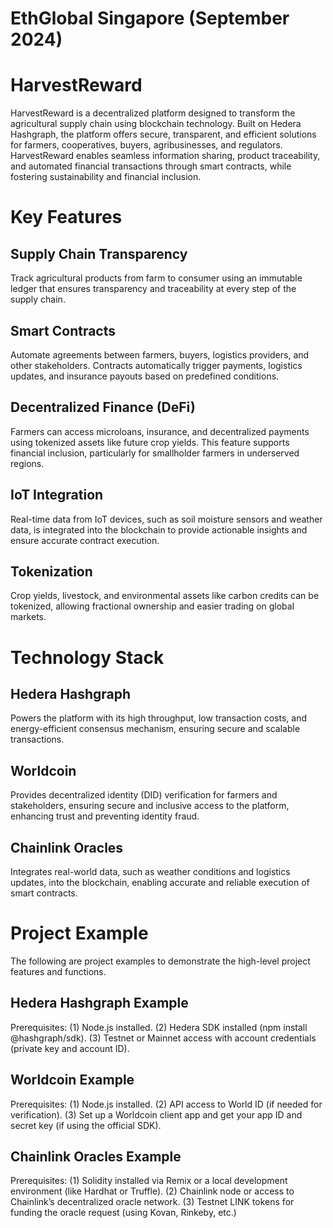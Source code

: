 # EthGlobal Singapore (September 2024)

# HarvestReward
HarvestReward is a decentralized platform designed to transform the agricultural supply chain using blockchain technology. Built on Hedera Hashgraph, the platform offers secure, transparent, and efficient solutions for farmers, cooperatives, buyers, agribusinesses, and regulators. HarvestReward enables seamless information sharing, product traceability, and automated financial transactions through smart contracts, while fostering sustainability and financial inclusion.

# Key Features
## Supply Chain Transparency
Track agricultural products from farm to consumer using an immutable ledger that ensures transparency and traceability at every step of the supply chain.

## Smart Contracts
Automate agreements between farmers, buyers, logistics providers, and other stakeholders. Contracts automatically trigger payments, logistics updates, and insurance payouts based on predefined conditions.

## Decentralized Finance (DeFi)
Farmers can access microloans, insurance, and decentralized payments using tokenized assets like future crop yields. This feature supports financial inclusion, particularly for smallholder farmers in underserved regions.

## IoT Integration
Real-time data from IoT devices, such as soil moisture sensors and weather data, is integrated into the blockchain to provide actionable insights and ensure accurate contract execution.

## Tokenization
Crop yields, livestock, and environmental assets like carbon credits can be tokenized, allowing fractional ownership and easier trading on global markets.

# Technology Stack

## Hedera Hashgraph
Powers the platform with its high throughput, low transaction costs, and energy-efficient consensus mechanism, ensuring secure and scalable transactions.

## Worldcoin
Provides decentralized identity (DID) verification for farmers and stakeholders, ensuring secure and inclusive access to the platform, enhancing trust and preventing identity fraud.

## Chainlink Oracles
Integrates real-world data, such as weather conditions and logistics updates, into the blockchain, enabling accurate and reliable execution of smart contracts.

# Project Example

The following are project examples to demonstrate the high-level project features and functions. 

## Hedera Hashgraph Example

Prerequisites:
(1) Node.js installed.
(2) Hedera SDK installed (npm install @hashgraph/sdk).
(3) Testnet or Mainnet access with account credentials (private key and account ID).

## Worldcoin Example

Prerequisites:
(1) Node.js installed.
(2) API access to World ID (if needed for verification).
(3) Set up a Worldcoin client app and get your app ID and secret key (if using the official SDK).

## Chainlink Oracles Example

Prerequisites:
(1) Solidity installed via Remix or a local development environment (like Hardhat or Truffle).
(2) Chainlink node or access to Chainlink’s decentralized oracle network.
(3) Testnet LINK tokens for funding the oracle request (using Kovan, Rinkeby, etc.)





